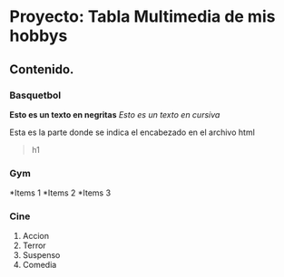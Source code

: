 # Proyecto: Tabla Multimedia de mis hobbys
## Contenido.
### Basquetbol
**Esto es un texto en negritas**
*Esto es un texto en cursiva*

Esta es la parte donde se indica el encabezado en el archivo html
>h1

### Gym
*Items 1
*Items 2
*Items 3

### Cine
1. Accion
2. Terror
3. Suspenso
4. Comedia
